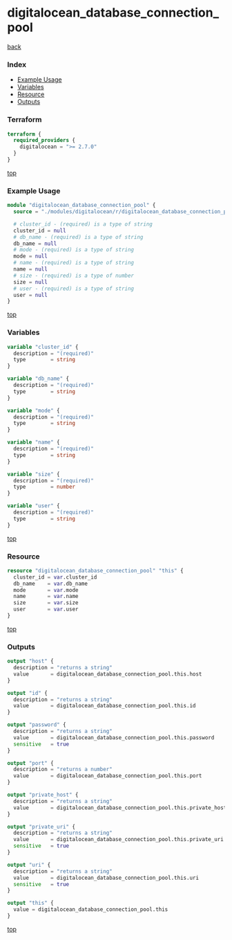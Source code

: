 # digitalocean_database_connection_pool

[back](../digitalocean.md)

### Index

- [Example Usage](#example-usage)
- [Variables](#variables)
- [Resource](#resource)
- [Outputs](#outputs)

### Terraform

```terraform
terraform {
  required_providers {
    digitalocean = ">= 2.7.0"
  }
}
```

[top](#index)

### Example Usage

```terraform
module "digitalocean_database_connection_pool" {
  source = "./modules/digitalocean/r/digitalocean_database_connection_pool"

  # cluster_id - (required) is a type of string
  cluster_id = null
  # db_name - (required) is a type of string
  db_name = null
  # mode - (required) is a type of string
  mode = null
  # name - (required) is a type of string
  name = null
  # size - (required) is a type of number
  size = null
  # user - (required) is a type of string
  user = null
}
```

[top](#index)

### Variables

```terraform
variable "cluster_id" {
  description = "(required)"
  type        = string
}

variable "db_name" {
  description = "(required)"
  type        = string
}

variable "mode" {
  description = "(required)"
  type        = string
}

variable "name" {
  description = "(required)"
  type        = string
}

variable "size" {
  description = "(required)"
  type        = number
}

variable "user" {
  description = "(required)"
  type        = string
}
```

[top](#index)

### Resource

```terraform
resource "digitalocean_database_connection_pool" "this" {
  cluster_id = var.cluster_id
  db_name    = var.db_name
  mode       = var.mode
  name       = var.name
  size       = var.size
  user       = var.user
}
```

[top](#index)

### Outputs

```terraform
output "host" {
  description = "returns a string"
  value       = digitalocean_database_connection_pool.this.host
}

output "id" {
  description = "returns a string"
  value       = digitalocean_database_connection_pool.this.id
}

output "password" {
  description = "returns a string"
  value       = digitalocean_database_connection_pool.this.password
  sensitive   = true
}

output "port" {
  description = "returns a number"
  value       = digitalocean_database_connection_pool.this.port
}

output "private_host" {
  description = "returns a string"
  value       = digitalocean_database_connection_pool.this.private_host
}

output "private_uri" {
  description = "returns a string"
  value       = digitalocean_database_connection_pool.this.private_uri
  sensitive   = true
}

output "uri" {
  description = "returns a string"
  value       = digitalocean_database_connection_pool.this.uri
  sensitive   = true
}

output "this" {
  value = digitalocean_database_connection_pool.this
}
```

[top](#index)